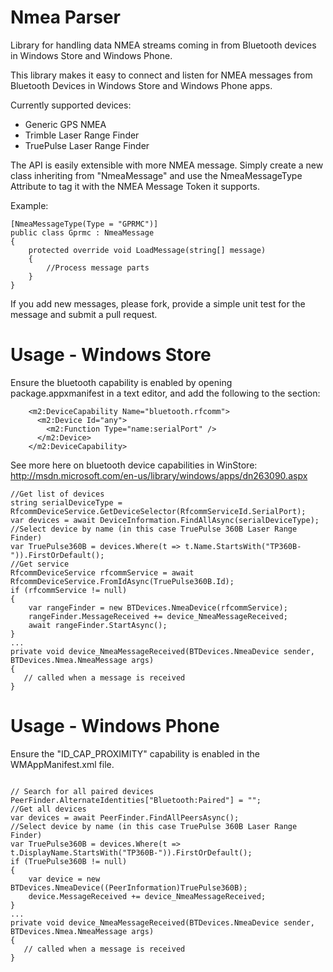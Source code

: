 Nmea Parser
=========

Library for handling data NMEA streams coming in from Bluetooth devices in Windows Store and Windows Phone.

This library makes it easy to connect and listen for NMEA messages from Bluetooth Devices in Windows Store and Windows Phone apps.

Currently supported devices:
- Generic GPS NMEA
- Trimble Laser Range Finder
- TruePulse Laser Range Finder

The API is easily extensible with more NMEA message. Simply create a new class inheriting from "NmeaMessage" and use the NmeaMessageType Attribute to tag it with the NMEA Message Token it supports.

Example:
```
[NmeaMessageType(Type = "GPRMC")]
public class Gprmc : NmeaMessage
{
	protected override void LoadMessage(string[] message)
	{
		//Process message parts
	}
}
```

If you add new messages, please fork, provide a simple unit test for the message and submit a pull request.

Usage - Windows Store
=====================
Ensure the bluetooth capability is enabled by opening package.appxmanifest in a text editor, and add the following to the <Capabilities> section:
```
    <m2:DeviceCapability Name="bluetooth.rfcomm">
      <m2:Device Id="any">
        <m2:Function Type="name:serialPort" />
      </m2:Device>
    </m2:DeviceCapability>
```
See more here on bluetooth device capabilities in WinStore: http://msdn.microsoft.com/en-us/library/windows/apps/dn263090.aspx

```
//Get list of devices
string serialDeviceType = RfcommDeviceService.GetDeviceSelector(RfcommServiceId.SerialPort);
var devices = await DeviceInformation.FindAllAsync(serialDeviceType);
//Select device by name (in this case TruePulse 360B Laser Range Finder)
var TruePulse360B = devices.Where(t => t.Name.StartsWith("TP360B-")).FirstOrDefault();
//Get service
RfcommDeviceService rfcommService = await RfcommDeviceService.FromIdAsync(TruePulse360B.Id);
if (rfcommService != null)
{
	var rangeFinder = new BTDevices.NmeaDevice(rfcommService);
	rangeFinder.MessageReceived += device_NmeaMessageReceived;
	await rangeFinder.StartAsync();				
}
...
private void device_NmeaMessageReceived(BTDevices.NmeaDevice sender, BTDevices.Nmea.NmeaMessage args)
{
   // called when a message is received
}

```


Usage - Windows Phone
======================
Ensure the "ID_CAP_PROXIMITY" capability is enabled in the WMAppManifest.xml file.
```

// Search for all paired devices
PeerFinder.AlternateIdentities["Bluetooth:Paired"] = "";
//Get all devices
var devices = await PeerFinder.FindAllPeersAsync();
//Select device by name (in this case TruePulse 360B Laser Range Finder)
var TruePulse360B = devices.Where(t => t.DisplayName.StartsWith("TP360B-")).FirstOrDefault();
if (TruePulse360B != null)
{
	var device = new BTDevices.NmeaDevice((PeerInformation)TruePulse360B);
	device.MessageReceived += device_NmeaMessageReceived;
}
...
private void device_NmeaMessageReceived(BTDevices.NmeaDevice sender, BTDevices.Nmea.NmeaMessage args)
{
   // called when a message is received
}								
```
